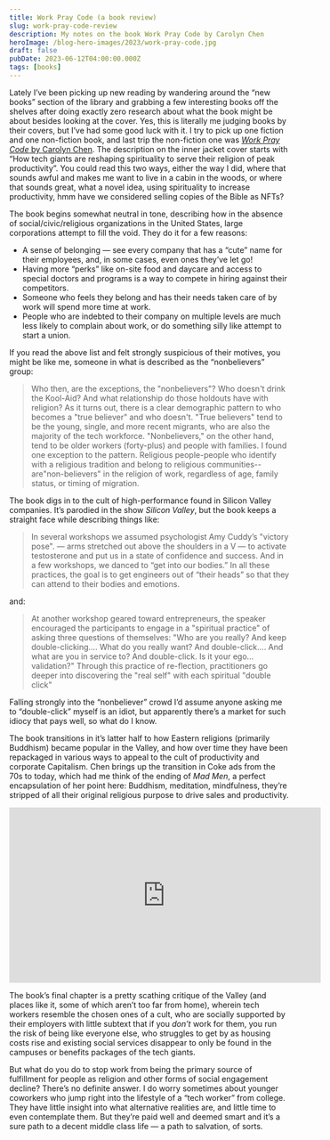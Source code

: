 ```yaml
---
title: Work Pray Code (a book review)
slug: work-pray-code-review
description: My notes on the book Work Pray Code by Carolyn Chen
heroImage: /blog-hero-images/2023/work-pray-code.jpg
draft: false
pubDate: 2023-06-12T04:00:00.000Z
tags: [books]
---
```


Lately I’ve been picking up new reading by wandering around the “new books” section of the library and grabbing a few interesting books off the shelves after doing exactly zero research about what the book might be about besides looking at the cover. Yes, this is literally me judging books by their covers, but I’ve had some good luck with it. I try to pick up one fiction and one non-fiction book, and last trip the non-fiction one was [*Work Pray Code* by Carolyn Chen](https://press.princeton.edu/books/hardcover/9780691219080/work-pray-code). The description on the inner jacket cover starts with “How tech giants are reshaping spirituality to serve their religion of peak productivity”. You could read this two ways, either the way I did, where that sounds awful and makes me want to live in a cabin in the woods, or where that sounds great, what a novel idea, using spirituality to increase productivity, hmm have we considered selling copies of the Bible as NFTs?

The book begins somewhat neutral in tone, describing how in the absence of social/civic/religious organizations in the United States, large corporations attempt to fill the void. They do it for a few reasons:

* A sense of belonging — see every company that has a “cute” name for their employees, and, in some cases, even ones they’ve let go!
* Having more “perks” like on-site food and daycare and access to special doctors and programs is a way to compete in hiring against their competitors.
* Someone who feels they belong and has their needs taken care of by work will spend more time at work.
* People who are indebted to their company on multiple levels are much less likely to complain about work, or do something silly like attempt to start a union.

If you read the above list and felt strongly suspicious of their motives, you might be like me, someone in what is described as the “nonbelievers” group:

> Who then, are the exceptions, the "nonbelievers"? Who doesn't drink the Kool-Aid? And what relationship do those holdouts have with religion? As it turns out, there is a clear demographic pattern to who becomes a "true believer" and who doesn't. "True believers" tend to be the young, single, and more recent migrants, who are also the majority of the tech workforce. "Nonbelievers," on the other hand, tend to be older workers (forty-plus) and people with families. I found one exception to the pattern. Religious people-people who identify with a religious tradition and belong to religious communities--are"non-believers" in the religion of work, regardless of age, family status, or timing of migration.

The book digs in to the cult of high-performance found in Silicon Valley companies. It’s parodied in the show *Silicon Valley*, but the book keeps a straight face while describing things like:

> In several workshops we assumed psychologist Amy Cuddy’s "victory pose". — arms stretched out above the shoulders in a V — to activate testosterone and put us in a state of confidence and success. And in a few workshops, we danced to “get into our bodies.” In all these practices, the goal is to get engineers out of “their heads” so that they can attend to their bodies and emotions.

and:

> At another workshop geared toward entrepreneurs, the speaker encouraged the participants to engage in a "spiritual practice" of asking three questions of themselves: "Who are you really? And keep double-clicking…. What do you really want? And double-click…. And what are you in service to? And double-click. Is it your ego… validation?" Through this practice of re-flection, practitioners go deeper into discovering the "real self" with each spiritual "double click"

Falling strongly into the “nonbeliever” crowd I’d assume anyone asking me to “double-click” myself is an idiot, but apparently there’s a market for such idiocy that pays well, so what do I know.

The book transitions in it’s latter half to how Eastern religions (primarily Buddhism) became popular in the Valley, and how over time they have been repackaged in various ways to appeal to the cult of productivity and corporate Capitalism. Chen brings up the transition in Coke ads from the 70s to today, which had me think of the ending of *Mad Men*, a perfect encapsulation of her point here: Buddhism, meditation, mindfulness, they’re stripped of all their original religious purpose to drive sales and productivity.

<iframe width="560" height="315" src="https://www.youtube.com/embed/Exf63KPXF6w" title="YouTube video player" frameborder="0" allow="accelerometer; autoplay; clipboard-write; encrypted-media; gyroscope; picture-in-picture; web-share" allowfullscreen></iframe>

The book’s final chapter is a pretty scathing critique of the Valley (and places like it, some of which aren’t too far from home), wherein tech workers resemble the chosen ones of a cult, who are socially supported by their employers with little subtext that if you *don’t* work for them, you run the risk of being like everyone else, who struggles to get by as housing costs rise and existing social services disappear to only be found in the campuses or benefits packages of the tech giants.

But what do you do to stop work from being the primary source of fulfillment for people as religion and other forms of social engagement decline? There’s no definite answer. I do worry sometimes about younger coworkers who jump right into the lifestyle of a “tech worker” from college. They have little insight into what alternative realities are, and little time to even contemplate them. But they’re paid well and deemed smart and it’s a sure path to a decent middle class life — a path to salvation, of sorts.
